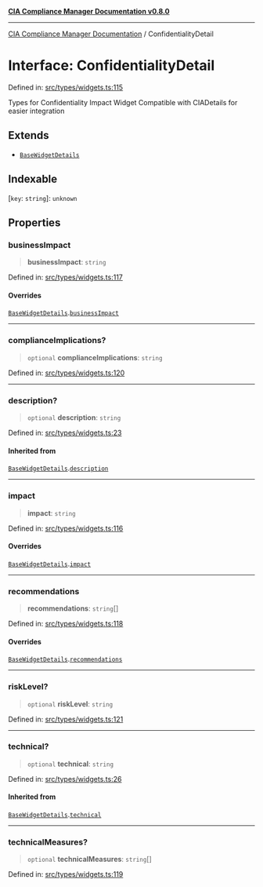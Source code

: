 [**CIA Compliance Manager Documentation v0.8.0**](../README.md)

***

[CIA Compliance Manager Documentation](../globals.md) / ConfidentialityDetail

# Interface: ConfidentialityDetail

Defined in: [src/types/widgets.ts:115](https://github.com/Hack23/cia-compliance-manager/blob/fa2f95f029cdcd192b3882a37d0d34753edcd349/src/types/widgets.ts#L115)

Types for Confidentiality Impact Widget
Compatible with CIADetails for easier integration

## Extends

- [`BaseWidgetDetails`](BaseWidgetDetails.md)

## Indexable

\[`key`: `string`\]: `unknown`

## Properties

### businessImpact

> **businessImpact**: `string`

Defined in: [src/types/widgets.ts:117](https://github.com/Hack23/cia-compliance-manager/blob/fa2f95f029cdcd192b3882a37d0d34753edcd349/src/types/widgets.ts#L117)

#### Overrides

[`BaseWidgetDetails`](BaseWidgetDetails.md).[`businessImpact`](BaseWidgetDetails.md#businessimpact)

***

### complianceImplications?

> `optional` **complianceImplications**: `string`

Defined in: [src/types/widgets.ts:120](https://github.com/Hack23/cia-compliance-manager/blob/fa2f95f029cdcd192b3882a37d0d34753edcd349/src/types/widgets.ts#L120)

***

### description?

> `optional` **description**: `string`

Defined in: [src/types/widgets.ts:23](https://github.com/Hack23/cia-compliance-manager/blob/fa2f95f029cdcd192b3882a37d0d34753edcd349/src/types/widgets.ts#L23)

#### Inherited from

[`BaseWidgetDetails`](BaseWidgetDetails.md).[`description`](BaseWidgetDetails.md#description)

***

### impact

> **impact**: `string`

Defined in: [src/types/widgets.ts:116](https://github.com/Hack23/cia-compliance-manager/blob/fa2f95f029cdcd192b3882a37d0d34753edcd349/src/types/widgets.ts#L116)

#### Overrides

[`BaseWidgetDetails`](BaseWidgetDetails.md).[`impact`](BaseWidgetDetails.md#impact)

***

### recommendations

> **recommendations**: `string`[]

Defined in: [src/types/widgets.ts:118](https://github.com/Hack23/cia-compliance-manager/blob/fa2f95f029cdcd192b3882a37d0d34753edcd349/src/types/widgets.ts#L118)

#### Overrides

[`BaseWidgetDetails`](BaseWidgetDetails.md).[`recommendations`](BaseWidgetDetails.md#recommendations)

***

### riskLevel?

> `optional` **riskLevel**: `string`

Defined in: [src/types/widgets.ts:121](https://github.com/Hack23/cia-compliance-manager/blob/fa2f95f029cdcd192b3882a37d0d34753edcd349/src/types/widgets.ts#L121)

***

### technical?

> `optional` **technical**: `string`

Defined in: [src/types/widgets.ts:26](https://github.com/Hack23/cia-compliance-manager/blob/fa2f95f029cdcd192b3882a37d0d34753edcd349/src/types/widgets.ts#L26)

#### Inherited from

[`BaseWidgetDetails`](BaseWidgetDetails.md).[`technical`](BaseWidgetDetails.md#technical)

***

### technicalMeasures?

> `optional` **technicalMeasures**: `string`[]

Defined in: [src/types/widgets.ts:119](https://github.com/Hack23/cia-compliance-manager/blob/fa2f95f029cdcd192b3882a37d0d34753edcd349/src/types/widgets.ts#L119)
